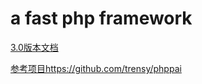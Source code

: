 # a fast php framework

[3.0版本文档](https://github.com/trensy/doc)

[参考项目https://github.com/trensy/phppai](https://github.com/trensy/phppai)
